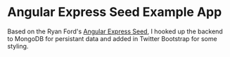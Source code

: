 # Angular Express Seed Example App

Based on the Ryan Ford's [Angular Express Seed](https://github.com/btford/angular-express-seed), I hooked up the backend to MongoDB for persistant data and added in Twitter Bootstrap for some styling.
